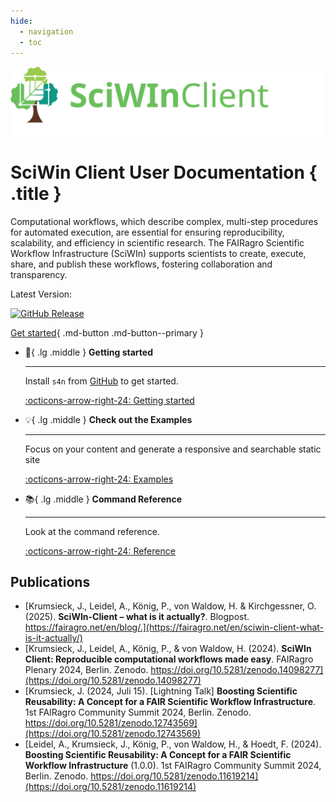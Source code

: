 ```yaml
---
hide:
  - navigation
  - toc
---
```

<div class="hero" markdown>
<img src="assets/logo.svg" alt="logo" width="600"/> 

# SciWin Client User Documentation { .title }

Computational workflows, which describe complex, multi-step procedures for automated execution, are essential for ensuring reproducibility, scalability, and efficiency in scientific research. The FAIRagro Scientific Workflow Infrastructure (SciWIn) supports scientists to create, execute, share, and publish these workflows, fostering collaboration and transparency.

Latest Version: 

[![GitHub Release](https://img.shields.io/github/v/release/fairagro/m4.4_sciwin_client)](https://github.com/fairagro/m4.4_sciwin_client/releases/latest)

[Get started](./getting-started/index.md){ .md-button .md-button--primary }
</div>

<div class="grid cards" markdown>

-   :rocket:{ .lg .middle } __Getting started__

    ---
 
    Install `s4n` from [GitHub](https://github.com/fairagro/m4.4_sciwin_client) to get started.

    [:octicons-arrow-right-24: Getting started](./getting-started/index.md)

-   :bulb:{ .lg .middle } __Check out the Examples__

    ---

    Focus on your content and generate a responsive and searchable static site

    [:octicons-arrow-right-24: Examples](./examples/index.md)

-   :books:{ .lg .middle } __Command Reference__

    ---

    Look at the command reference.

    [:octicons-arrow-right-24: Reference](./reference/index.md)

</div>

## Publications

- [Krumsieck, J., Leidel, A., König, P., von Waldow, H. & Kirchgessner, O. (2025). **SciWIn-Client – what is it actually?**. Blogpost. https://fairagro.net/en/blog/.](https://fairagro.net/en/sciwin-client-what-is-it-actually/)
- [Krumsieck, J., Leidel, A., König, P., & von Waldow, H. (2024). **SciWIn Client: Reproducible computational workflows made easy**. FAIRagro Plenary 2024, Berlin. Zenodo. https://doi.org/10.5281/zenodo.14098277](https://doi.org/10.5281/zenodo.14098277)
- [Krumsieck, J. (2024, Juli 15). [Lightning Talk] **Boosting Scientific Reusability: A Concept for a FAIR Scientific Workflow Infrastructure**. 1st FAIRagro Community Summit 2024, Berlin. Zenodo. https://doi.org/10.5281/zenodo.12743569](https://doi.org/10.5281/zenodo.12743569)
- [Leidel, A., Krumsieck, J., König, P., von Waldow, H., & Hoedt, F. (2024). **Boosting Scientific Reusability: A Concept for a FAIR Scientific Workflow Infrastructure** (1.0.0). 1st FAIRagro Community Summit 2024, Berlin. Zenodo. https://doi.org/10.5281/zenodo.11619214](https://doi.org/10.5281/zenodo.11619214)
